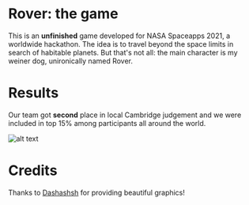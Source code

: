 # Rover: the game

This is an **unfinished** game developed for NASA Spaceapps 2021, a worldwide hackathon.
The idea is to travel beyond the space limits in search of habitable planets.
But that's not all: the main character is my weiner dog, unironically named Rover.

# Results
Our team got **second** place in local Cambridge judgement and we were included in top 15% among participants all around the world.

![alt text](https://github.com/timacpp/nasa-spaceapps-rover/blob/main/images/preview.gif?raw=true)

# Credits
Thanks to [Dashashsh](https://github.com/Dashashsh) for providing beautiful graphics!
